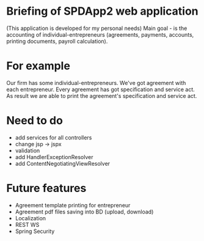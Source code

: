 Briefing of SPDApp2 web application
===================================

(This application is developed for my personal needs)
Main goal - is the accounting of individual-entrepreneurs (agreements, payments, accounts, 
printing documents, payroll calculation). 
 
For example
===========
Our firm has some individual-entrepreneurs. We've got agreement with each entrepreneur. Every agreement 
has got specification and service act.
As result we are able to print the agreement's specification and service act.
 
Need to do
================
+ add services for all controllers
+ change jsp -> jspx
+ validation
+ add HandlerExceptionResolver
+ add ContentNegotiatingViewResolver
 
Future features
===============
* Agreement template printing for entrepreneur
* Agreement pdf files saving into BD (upload, download)
* Localization
* REST WS
* Spring Security
